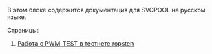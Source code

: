 В этом блоке содержится документация для  SVCPOOL на русском языке.

Страницы:
1. [Работа с PWM_TEST в тестнете ropsten](pwm/test.md)